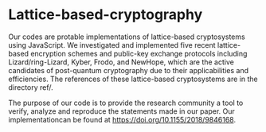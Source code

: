 # Lattice-based-cryptography
Our codes are protable implementations of lattice-based cryptosystems using JavaScript.
We investigated and implemented five recent lattice-based encryption schemes and public-key exchange protocols including Lizard/ring-Lizard, Kyber, Frodo, and NewHope, which are the active candidates of post-quantum cryptography due to their applicabilities and efficiencies. The references of these lattice-based cryptosystems are in the directory ref/.

The purpose of our code is to provide the research community a tool to verify, analyze and reproduce the statements made in our paper. Our implementationcan be found at https://doi.org/10.1155/2018/9846168.
